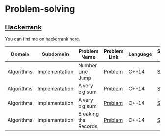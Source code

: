 # Problem-solving

## [Hackerrank](https://www.hackerrank.com/)

You can find me on hackerrank [here](https://www.hackerrank.com/nitinshukla413).


|Domain|Subdomain|Problem Name|Problem Link|Language|Solution Link|
---|---|---|---|---|---
|Algorithms|Implementation|Number Line Jump|[Problem](https://www.hackerrank.com/challenges/kangaroo/problem)|C++14|[Solution](https://github.com/nitinshukla413/Problem-solving/blob/main/Number%20Line%20Jump.cpp)|
|Algorithms|Implementation|A very big sum|[Problem](https://www.hackerrank.com/challenges/a-very-big-sum/problem)|C++14|[Solution](https://github.com/nitinshukla413/Problem-solving/blob/main/A-very-big-sum.cpp)|
|Algorithms|Implementation|A very big sum|[Problem](https://www.hackerrank.com/challenges/grading/problem)|C++14|[Solution](https://github.com/nitinshukla413/Problem-solving/blob/main/GradingStudents.cpp)|
|Algorithms|Implementation|Breaking the Records|[Problem](https://www.hackerrank.com/challenges/breaking-best-and-worst-records/problem)|C++14|[Solution](https://github.com/nitinshukla413/Problem-solving/blob/main/Breaking%20the%20records.cpp)|


